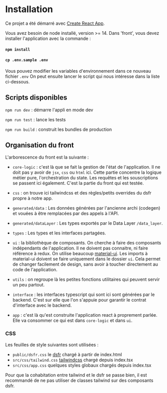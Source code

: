 # Installation
Ce projet a été démarré avec [Create React App](https://github.com/facebook/create-react-app).

Vous avez besoin de node installé, version >= 14.
Dans 'front', vous devez installer l'application avec la commande :

#### `npm install`
#### `cp .env.sample .env`
Vous pouvez modifier les variables d'environnement dans ce nouveau fichier `.env`
On peut ensuite lancer le script qui nous intéresse dans la liste ci-dessous.


## Scripts disponibles
``npm run dev`` : démarre l'appli en mode dev

``npm run test`` : lance les tests

``npm run build`` : construit les bundles de production


## Organisation du front
L'arborescence du front est la suivante :

- `core-logic` : c'est là que se fait la gestion de l'état de l'application. Il ne doit pas y avoir de `jsx`, 
  `css` ou `html` ici. Cette partie concentre la logique métier pure, l'orchestration du state. Les requêtes et les souscriptions se passent ici également. C'est la partie du front qui est testée.
 
- `css` : on trouve ici tailwindcss et des règles/petits overrides du dsfr propre à notre app.

- `generated/data` : Les données générées par l'ancienne archi (codegen) et vouées à être remplacées par des 
  appels à l'API.

- `generated/dataLayer` : Les types exportés par le Data Layer `/data_layer`.

- `types` : Les types et les interfaces partagées.

- `ui` : la bibliothèque de composants. On cherche à faire des composants indépendants de l'application. Il ne 
  doivent pas connaitre, ni faire référence à redux. On utilise beaucoup [material-ui](https://material-ui.com/). Les imports à material-ui doivent se faire uniquement dans le dossier `ui`. Cela permet de changer facilement de design, sans avoir à toucher directement au code de l'application.

- `utils` : on regroupe là les petites fonctions utilitaires qui peuvent servir un peu partout.

- `interface` : les interfaces typescript qui sont ici sont générées par le backend. C'est sur elle que l'on s'appuie pour garantir le contrat d'interface avec le backend.

- `app` : c'est là qu'est construite l'application react à proprement parlée. Elle va consommer ce qui est dans `core-logic` et dans `ui`.


### CSS
Les feuilles de style suivantes sont utilisées :

- `public/dsfr.css` le [dsfr](https://gouvfr.atlassian.net/wiki/spaces/DB/overview?homepageId=145359476) chargé à partir de index.html
- `src/css/tailwind.css` [tailwindcss](https://tailwindcss.com/) chargé depuis index.tsx 
- `src/css/app.css` quelques styles globaux chargés depuis index.tsx

Pour que la cohabitation entre tailwind et le dsfr se passe bien, il est recommandé de ne pas utiliser de classes 
tailwind sur des composants dsfr.
